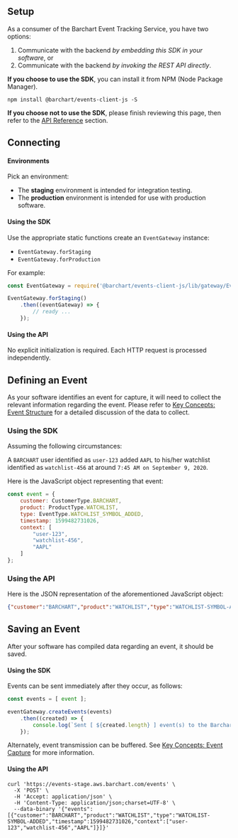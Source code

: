 ## Setup

As a consumer of the Barchart Event Tracking Service, you have two options:

1. Communicate with the backend _by embedding this SDK in your software_, or
2. Communicate with the backend _by invoking the REST API directly_.

**If you choose to use the SDK**, you can install it from NPM (Node Package Manager).

```shell
npm install @barchart/events-client-js -S
```

**If you choose not to use the SDK**, please finish reviewing this page, then refer to the [API Reference](/content/api_reference) section.

## Connecting

#### Environments

Pick an environment:

* The **staging** environment is intended for integration testing.
* The **production** environment is intended for use with production software.

#### Using the SDK

Use the appropriate static functions create an ```EventGateway``` instance:

* ```EventGateway.forStaging```
* ```EventGateway.forProduction```

For example:

```js
const EventGateway = require('@barchart/events-client-js/lib/gateway/EventGateway');

EventGateway.forStaging()
	.then((eventGateway) => {
		// ready ...
	});
```

#### Using the API

No explicit initialization is required. Each HTTP request is processed independently.

## Defining an Event

As your software identifies an event for capture, it will need to collect the relevant information regarding the event. Please refer to [Key Concepts: Event Structure](content/concepts/event_structure) for a detailed discussion of the data to collect.

### Using the SDK

Assuming the following circumstances:

A ```BARCHART``` user identified as ```user-123``` added ```AAPL``` to his/her watchlist identified as ```watchlist-456``` at around ```7:45 AM on September 9, 2020```.

Here is the JavaScript object representing that event:

```js
const event = { 
	customer: CustomerType.BARCHART,
	product: ProductType.WATCHLIST,
	type: EventType.WATCHLIST_SYMBOL_ADDED,
	timestamp: 1599482731026,
	context: [
		"user-123",
		"watchlist-456",
		"AAPL"
	]
};
```

### Using the API

Here is the JSON representation of the aforementioned JavaScript object:

```json
{"customer":"BARCHART","product":"WATCHLIST","type":"WATCHLIST-SYMBOL-ADDED","timestamp":1599482731026,"context":["user-123","watchlist-456","AAPL"]}
```

## Saving an Event

After your software has compiled data regarding an event, it should be saved.

#### Using the SDK

Events can be sent immediately after they occur, as follows:

```js
const events = [ event ];

eventGateway.createEvents(events)
	.then((created) => {
		console.log(`Sent [ ${created.length} ] event(s) to the Barchart Event Tracking Service.`);
	});
```

Alternately, event transmission can be buffered. See [Key Concepts: Event Capture](content/concepts/event_capture?id=buffered-capture) for more information.

#### Using the API

```shell
curl 'https://events-stage.aws.barchart.com/events' \
  -X 'POST' \
  -H 'Accept: application/json' \
  -H 'Content-Type: application/json;charset=UTF-8' \
  --data-binary '{"events":[{"customer":"BARCHART","product":"WATCHLIST","type":"WATCHLIST-SYMBOL-ADDED","timestamp":1599482731026,"context":["user-123","watchlist-456","AAPL"]}]}'
```